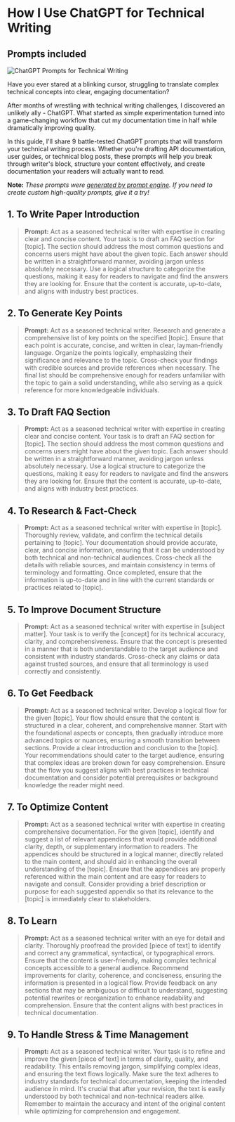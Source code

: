 # How I Use ChatGPT for Technical Writing
## Prompts included

![ChatGPT Prompts for Technical Writing](https://cdn.sanity.io/images/zc1yyogj/production/5254d2a6ccdcd157c0f9fe769cec82663f5221fb-1200x630.png?w=1200&q=100)

Have you ever stared at a blinking cursor, struggling to translate complex technical concepts into clear, engaging documentation?

After months of wrestling with technical writing challenges, I discovered an unlikely ally - ChatGPT. What started as simple experimentation turned into a game-changing workflow that cut my documentation time in half while dramatically improving quality.

In this guide, I'll share 9 battle-tested ChatGPT prompts that will transform your technical writing process. Whether you're drafting API documentation, user guides, or technical blog posts, these prompts will help you break through writer's block, structure your content effectively, and create documentation your readers will actually want to read.

**Note:** *These prompts were [generated by prompt engine](https://www.promptengine.cc). If you need to create custom high-quality prompts, give it a try!*

## 1. To Write Paper Introduction

> **Prompt:** Act as a seasoned technical writer with expertise in creating clear and concise content. Your task is to draft an FAQ section for [topic]. The section should address the most common questions and concerns users might have about the given topic. Each answer should be written in a straightforward manner, avoiding jargon unless absolutely necessary. Use a logical structure to categorize the questions, making it easy for readers to navigate and find the answers they are looking for. Ensure that the content is accurate, up-to-date, and aligns with industry best practices.

## 2. To Generate Key Points

> **Prompt:** Act as a seasoned technical writer. Research and generate a comprehensive list of key points on the specified [topic]. Ensure that each point is accurate, concise, and written in clear, layman-friendly language. Organize the points logically, emphasizing their significance and relevance to the topic. Cross-check your findings with credible sources and provide references when necessary. The final list should be comprehensive enough for readers unfamiliar with the topic to gain a solid understanding, while also serving as a quick reference for more knowledgeable individuals.

## 3. To Draft FAQ Section

> **Prompt:** Act as a seasoned technical writer with expertise in creating clear and concise content. Your task is to draft an FAQ section for [topic]. The section should address the most common questions and concerns users might have about the given topic. Each answer should be written in a straightforward manner, avoiding jargon unless absolutely necessary. Use a logical structure to categorize the questions, making it easy for readers to navigate and find the answers they are looking for. Ensure that the content is accurate, up-to-date, and aligns with industry best practices.

## 4. To Research & Fact-Check

> **Prompt:** Act as a seasoned technical writer with expertise in [topic]. Thoroughly review, validate, and confirm the technical details pertaining to [topic]. Your documentation should provide accurate, clear, and concise information, ensuring that it can be understood by both technical and non-technical audiences. Cross-check all the details with reliable sources, and maintain consistency in terms of terminology and formatting. Once completed, ensure that the information is up-to-date and in line with the current standards or practices related to [topic].

## 5. To Improve Document Structure

> **Prompt:** Act as a seasoned technical writer with expertise in [subject matter]. Your task is to verify the [concept] for its technical accuracy, clarity, and comprehensiveness. Ensure that the concept is presented in a manner that is both understandable to the target audience and consistent with industry standards. Cross-check any claims or data against trusted sources, and ensure that all terminology is used correctly and consistently.

## 6. To Get Feedback

> **Prompt:** Act as a seasoned technical writer. Develop a logical flow for the given [topic]. Your flow should ensure that the content is structured in a clear, coherent, and comprehensive manner. Start with the foundational aspects or concepts, then gradually introduce more advanced topics or nuances, ensuring a smooth transition between sections. Provide a clear introduction and conclusion to the [topic]. Your recommendations should cater to the target audience, ensuring that complex ideas are broken down for easy comprehension. Ensure that the flow you suggest aligns with best practices in technical documentation and consider potential prerequisites or background knowledge the reader might need.

## 7. To Optimize Content

> **Prompt:** Act as a seasoned technical writer with expertise in creating comprehensive documentation. For the given [topic], identify and suggest a list of relevant appendices that would provide additional clarity, depth, or supplementary information to readers. The appendices should be structured in a logical manner, directly related to the main content, and should aid in enhancing the overall understanding of the [topic]. Ensure that the appendices are properly referenced within the main content and are easy for readers to navigate and consult. Consider providing a brief description or purpose for each suggested appendix so that its relevance to the [topic] is immediately clear to stakeholders.

## 8. To Learn

> **Prompt:** Act as a seasoned technical writer with an eye for detail and clarity. Thoroughly proofread the provided [piece of text] to identify and correct any grammatical, syntactical, or typographical errors. Ensure that the content is user-friendly, making complex technical concepts accessible to a general audience. Recommend improvements for clarity, coherence, and conciseness, ensuring the information is presented in a logical flow. Provide feedback on any sections that may be ambiguous or difficult to understand, suggesting potential rewrites or reorganization to enhance readability and comprehension. Ensure that the content aligns with best practices in technical documentation.

## 9. To Handle Stress & Time Management

> **Prompt:** Act as a seasoned technical writer. Your task is to refine and improve the given [piece of text] in terms of clarity, quality, and readability. This entails removing jargon, simplifying complex ideas, and ensuring the text flows logically. Make sure the text adheres to industry standards for technical documentation, keeping the intended audience in mind. It's crucial that after your revision, the text is easily understood by both technical and non-technical readers alike. Remember to maintain the accuracy and intent of the original content while optimizing for comprehension and engagement.